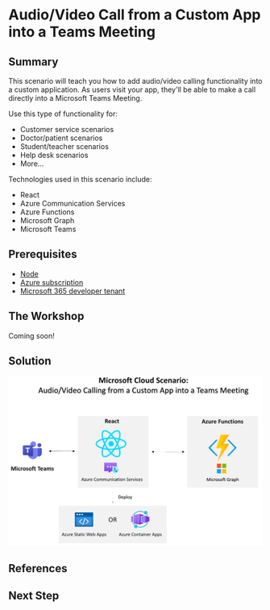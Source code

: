 # Audio/Video Call from a Custom App into a Teams Meeting 

## Summary 

This scenario will teach you how to add audio/video calling functionality into a custom application. As users visit your app, they'll be able to make a call directly into a Microsoft Teams Meeting.

Use this type of functionality for:
- Customer service scenarios
- Doctor/patient scenarios
- Student/teacher scenarios
- Help desk scenarios
- More...

Technologies used in this scenario include:
- React
- Azure Communication Services
- Azure Functions
- Microsoft Graph
- Microsoft Teams

## Prerequisites

- [Node](https://nodejs.org)
- [Azure subscription](https://azure.microsoft.com/free/search)
- [Microsoft 365 developer tenant](https://developer.microsoft.com/microsoft-365/dev-program)

## The Workshop

Coming soon!

## Solution

![ACS Audio/Video Solution](./architecture.png "Scenario Architecture")

## References

## Next Step

